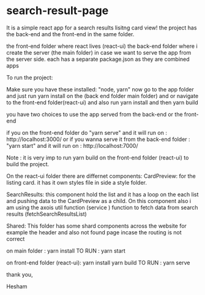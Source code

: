 # search-result-page

It is a simple react app for a search results lisitng card view!
the project has the back-end and the front-end in the same folder.

the front-end folder where react lives (react-ui)
the back-end folder where i create the server (the main folder) in case we want to serve the app from the server side.
each has a separate package.json as they are combined apps

To run the project:


Make sure you have these installed: "node, yarn"
now go to the app folder and just run yarn install on the (back end folder main folder) and  or navigate to
the front-end folder(react-ui) and also run yarn install and then yarn build
	

you have two choices to use the app served from the back-end or the front-end 

if you on the front-end folder do "yarn serve" and it will run on : http://localhost:3000/
or if you wanna serve it from the back-end folder : "yarn start" and it will run on : http://localhost:7000/

Note : it is very imp to run yarn build on the front-end folder (react-ui) to build the project.


On the react-ui folder there are differnet components: 
CardPreview: for the listing card. it has it own styles file in side a style folder.

SearchResults: this component hold the list and it has a loop on the each list and pushing data to the CardPreview as a child.
On this component also i am using the axois util function (service ) function to fetch data from search results (fetchSearchResultsList)

Shared: This folder has some shard components across the website for example the header and also not found page incase the routing is not correct



on main folder :
yarn install
TO RUN : yarn start

on front-end folder  (react-ui):
yarn install
yarn build
TO RUN : yarn serve 


thank you,

Hesham


